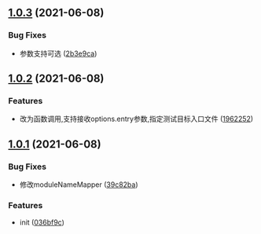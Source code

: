 ## [1.0.3](https://gitee.com/agile-development-system/jest-config-node/compare/v1.0.2...v1.0.3) (2021-06-08)


### Bug Fixes

* 参数支持可选 ([2b3e9ca](https://gitee.com/agile-development-system/jest-config-node/commits/2b3e9ca23af8c11420370170dae3372190e42141))



## [1.0.2](https://gitee.com/agile-development-system/jest-config-node/compare/v1.0.1...v1.0.2) (2021-06-08)


### Features

* 改为函数调用,支持接收options.entry参数,指定测试目标入口文件 ([1962252](https://gitee.com/agile-development-system/jest-config-node/commits/19622527d41fd0cf928c2295c1ac7deb00dee60b))



## [1.0.1](https://gitee.com/agile-development-system/jest-config-node/compare/036bf9c09c76b3124ce97e624635bb00ecefcf4a...v1.0.1) (2021-06-08)


### Bug Fixes

* 修改moduleNameMapper ([39c82ba](https://gitee.com/agile-development-system/jest-config-node/commits/39c82ba979fbbdb2f1f17cf49a1c3c9775399aa9))


### Features

* init ([036bf9c](https://gitee.com/agile-development-system/jest-config-node/commits/036bf9c09c76b3124ce97e624635bb00ecefcf4a))



